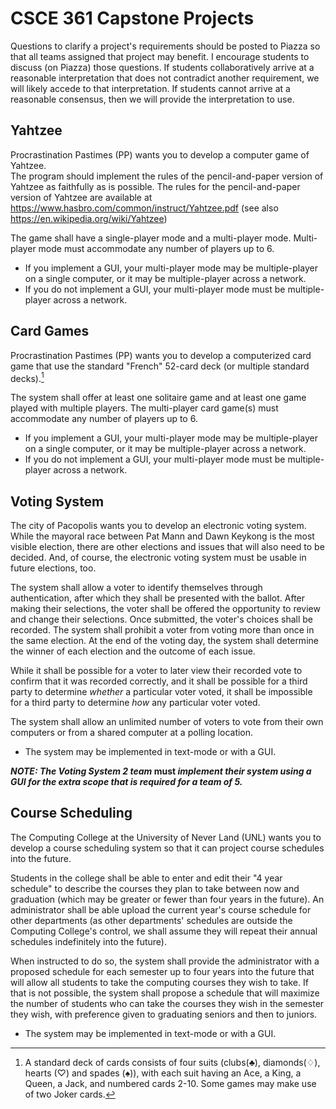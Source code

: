 #   CSCE 361 Capstone Projects

Questions to clarify a project's requirements should be posted to Piazza so
that all teams assigned that project may benefit. I encourage students to
discuss (on Piazza) those questions. If students collaboratively arrive at a
reasonable interpretation that does not contradict another requirement, we
will likely accede to that interpretation. If students cannot arrive at a
reasonable consensus, then we will provide the interpretation to use.

## Yahtzee

Procrastination Pastimes (PP) wants you to develop a computer game of Yahtzee.  
The program should implement the rules of the pencil-and-paper version of
Yahtzee as faithfully as is possible.  The rules for the pencil-and-paper
version of Yahtzee are available at
<https://www.hasbro.com/common/instruct/Yahtzee.pdf> (see also
<https://en.wikipedia.org/wiki/Yahtzee>)

The game shall have a single-player mode and a multi-player mode. Multi-player
mode must accommodate any number of players up to 6.

-   If you implement a GUI, your multi-player mode may be multiple-player on a
    single computer, or it may be multiple-player across a network.
-   If you do not implement a GUI, your multi-player mode must be multiple-
    player across a network.

## Card Games

Procrastination Pastimes (PP) wants you to develop a computerized card game
that use the standard "French" 52-card deck (or multiple standard decks).[^2]

[^2]: A standard deck of cards consists of four suits (clubs(♣︎), diamonds(♢),
hearts (♡) and spades (♠︎)), with each suit having an Ace, a King, a Queen, a
Jack, and numbered cards 2-10. Some games may make use of two Joker cards.

The system shall offer at least one solitaire game and at least one game played
with multiple players. The multi-player card game(s) must accommodate any
number of players up to 6.

-   If you implement a GUI, your multi-player mode may be multiple-player on a
    single computer, or it may be multiple-player across a network.
-   If you do not implement a GUI, your multi-player mode must be multiple-
    player across a network.

## Voting System

The city of Pacopolis wants you to develop an electronic voting system. While
the mayoral race between Pat Mann and Dawn Keykong is the most visible
election, there are other elections and issues that will also need to be
decided. And, of course, the electronic voting system must be usable in future
elections, too.

The system shall allow a voter to identify themselves through authentication,
after which they shall be presented with the ballot. After making their
selections, the voter shall be offered the opportunity to review and change
their selections. Once submitted, the voter's choices shall be recorded. The
system shall prohibit a voter from voting more than once in the same election.
At the end of the voting day, the system shall determine the winner of each
election and the outcome of each issue.

While it shall be possible for a voter to later view their recorded vote to
confirm that it was recorded correctly, and it shall be possible for a third
party to determine *whether* a particular voter voted, it shall be impossible
for a third party to determine *how* any particular voter voted.

The system shall allow an unlimited number of voters to vote from their own
computers or from a shared computer at a polling location.

-   The system may be implemented in text-mode or with a GUI.

***NOTE: The Voting System 2 team* must *implement their system using a GUI
for the extra scope that is required for a team of 5.***

## Course Scheduling

The Computing College at the University of Never Land (UNL) wants you to
develop a course scheduling system so that it can project course schedules into
the future.

Students in the college shall be able to enter and edit their "4 year schedule"
to describe the courses they plan to take between now and graduation (which may
be greater or fewer than four years in the future). An administrator shall be
able upload the current year's course schedule for other departments (as other
departments' schedules are outside the Computing College's control, we shall
assume they will repeat their annual schedules indefinitely into the future).

When instructed to do so, the system shall provide the administrator with a
proposed schedule for each semester up to four years into the future that will
allow all students to take the computing courses they wish to take. If that is
not possible, the system shall propose a schedule that will maximize the number
of students who can take the courses they wish in the semester they wish, with
preference given to graduating seniors and then to juniors.

-   The system may be implemented in text-mode or with a GUI.
